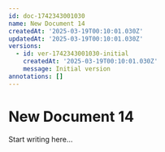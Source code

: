 ```yaml
---
id: doc-1742343001030
name: New Document 14
createdAt: '2025-03-19T00:10:01.030Z'
updatedAt: '2025-03-19T00:10:01.030Z'
versions:
  - id: ver-1742343001030-initial
    createdAt: '2025-03-19T00:10:01.030Z'
    message: Initial version
annotations: []
---
```

# New Document 14

Start writing here...
